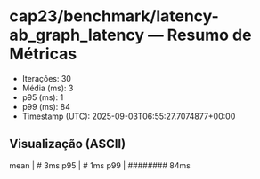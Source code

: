 # cap23/benchmark/latency-ab_graph_latency — Resumo de Métricas

- Iterações: 30
- Média (ms): 3
- p95 (ms): 1
- p99 (ms): 84
- Timestamp (UTC): 2025-09-03T06:55:27.7074877+00:00

## Visualização (ASCII)

mean     | # 3ms
p95      | # 1ms
p99      | ######## 84ms

